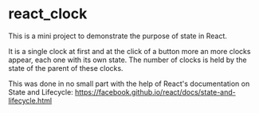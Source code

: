 # react_clock

This is a mini project to demonstrate the purpose of state in React. 

It is a single clock at first and at the click of a button more an more clocks appear, each one with its own state. The number of clocks is held by the state of the parent of these clocks.

This was done in no small part with the help of React's documentation on State and Lifecycle: 
https://facebook.github.io/react/docs/state-and-lifecycle.html